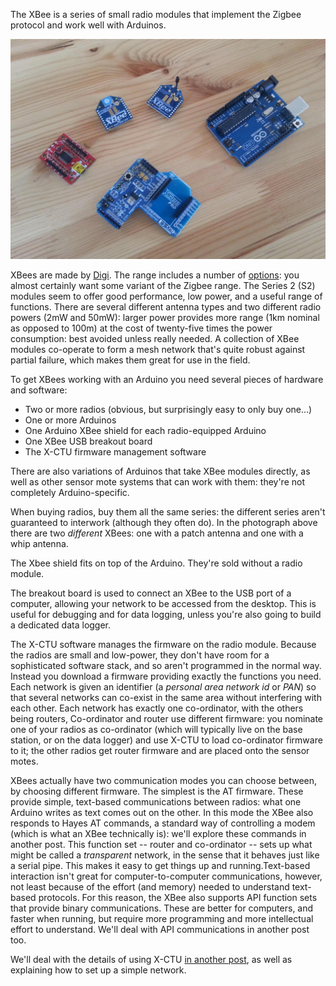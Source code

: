 The XBee is a series of small radio modules that implement the Zigbee protocol and work well with Arduinos.

<!--more-->

![Xbees and an Arduino](/images/citizen-sensing/2013-07-01-18.12.32.jpg)

XBees are made by <a href="http://www.digi.com" target="_blank">Digi</a>. The range includes a number of <a href="http://digi.com/products/wireless-wired-embedded-solutions/zigbee-rf-modules/zigbee-mesh-module/" target="_blank">options</a>: you almost certainly want some variant of the Zigbee range. The Series 2 (S2) modules seem to offer good performance, low power, and a useful range of functions. There are several different antenna types and two different radio powers (2mW and 50mW): larger power provides more range (1km nominal as opposed to 100m) at the cost of twenty-five times the power consumption: best avoided unless really needed. A collection of XBee modules co-operate to form a mesh network that's quite robust against partial failure, which makes them great for use in the field.

To get XBees working with an Arduino you need several pieces of hardware and software:
</p><ul>
    <li>Two or more radios (obvious, but surprisingly easy to only buy one...)</li>
    <li>One or more Arduinos</li>
    <li>One Arduino XBee shield for each radio-equipped Arduino</li>
    <li>One XBee USB breakout board</li>
    <li>The X-CTU firmware management software</li>
</ul>
There are also variations of Arduinos that take XBee modules directly, as well as other sensor mote systems that can work with them: they're not completely Arduino-specific.

When buying radios, buy them all the same series: the different series aren't guaranteed to interwork (although they often do). In the photograph above there are two <em>different</em> XBees: one with a patch antenna and one with a whip antenna.

The Xbee shield fits on top of the Arduino. They're sold without a radio module.

The breakout board is used to connect an XBee to the USB port of a computer, allowing your network to be accessed from the desktop. This is useful for debugging and for data logging, unless you're also going to build a dedicated data logger.

The X-CTU software manages the firmware on the radio module. Because the radios are small and low-power, they don't have room for a sophisticated software stack, and so aren't programmed in the normal way. Instead you download a firmware providing exactly the functions you need. Each network is given an identifier (a <em>personal area network id</em> or <em>PAN</em>) so that several networks can co-exist in the same area without interfering with each other. Each network has exactly one co-ordinator, with the others being routers, Co-ordinator and router use different firmware: you nominate one of your radios as co-ordinator (which will typically live on the base station, or on the data logger) and use X-CTU to load co-ordinator firmware to it; the other radios get router firmware and are placed onto the sensor motes.

XBees actually have two communication modes you can choose between, by choosing different firmware. The simplest is the AT firmware. These provide simple, text-based communications between radios: what one Arduino writes as text comes out on the other. In this mode the XBee also responds to Hayes AT commands, a standard way of controlling a modem (which is what an XBee technically is): we'll explore these commands in another post. This function set -- router and co-ordinator -- sets up what might be called a <em>transparent</em> network, in the sense that it behaves just like a serial pipe. This makes it easy to get things up and running.Text-based interaction isn't great for computer-to-computer communications, however, not least because of the effort (and memory) needed to understand text-based protocols. For this reason, the XBee also supports API function sets that provide binary communications. These are better for computers, and faster when running, but require more programming and more intellectual effort to understand. We'll deal with API communications in another post too.

We'll deal with the details of using X-CTU <a href="/2013/07/02/xctu/">in another post</a>, as well as explaining how to set up a simple network.
